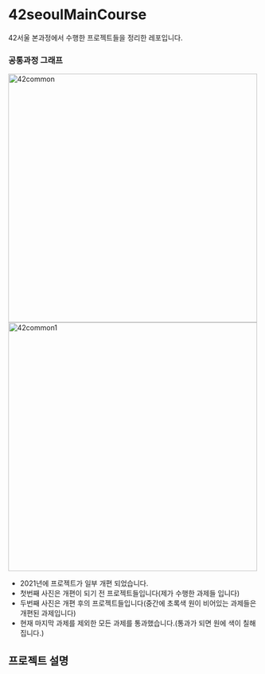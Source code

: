 # 42seoulMainCourse
42서울 본과정에서 수행한 프로젝트들을 정리한 레포입니다.

### 공통과정 그래프
<img width="500" alt="42common" src="https://user-images.githubusercontent.com/35272802/126028741-2610fc55-6ff1-4e50-9146-5634ca990e69.png">
<img width="500" alt="42common1" src="https://user-images.githubusercontent.com/35272802/126028798-5717767d-5c85-4be1-ab87-267183e6ad71.png">

- 2021년에 프로젝트가 일부 개편 되었습니다.
- 첫번째 사진은 개편이 되기 전 프로젝트들입니다(제가 수행한 과제들 입니다)
- 두번째 사진은 개편 후의 프로젝트들입니다(중간에 초록색 원이 비어있는 과제들은 개편된 과제입니다)
- 현재 마지막 과제를 제외한 모든 과제를 통과했습니다.(통과가 되면 원에 색이 칠해집니다.)

## 프로젝트 설명
